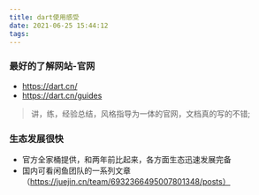 ```yaml
---
title: dart使用感受
date: 2021-06-25 15:44:12
tags:
---
```

### 最好的了解网站-官网
- https://dart.cn/
- https://dart.cn/guides

> 讲，练，经验总结，风格指导为一体的官网，文档真的写的不错;

### 生态发展很快
- 官方全家桶提供，和两年前比起来，各方面生态迅速发展完备
- 国内可看闲鱼团队的一系列文章（https://juejin.cn/team/6932366495007801348/posts）